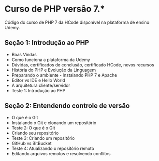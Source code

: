 # Curso de PHP versão 7.*

Código do curso de PHP 7 da HCode disponível na plataforma de ensino Udemy. 

## Seção 1: Introdução ao PHP

* Boas Vindas
* Como funciona a plataforma da Udemy
* Dúvidas, certificados de conclusão, certificado HCode, novos recursos
* História do PHP e Evolução da Linguagem
* Preparando o ambiente - Instalando PHP 7 e Apache
* Editor vs IDE e Hello World
* A arquitetura cliente/servidor
* Teste 1: Introdução ao PHP

## Seção 2: Entendendo controle de versão

* O que é o Git
* Instalando o Git e clonando um repositório
* Teste 2: O que é o Git
* Criando seu repositório
* Teste 3: Criando um repositório
* GitHub vs BitBucket
* Teste 4: Atualizando o repositório remoto
* Editando arquivos remotos e resolvendo conflitos